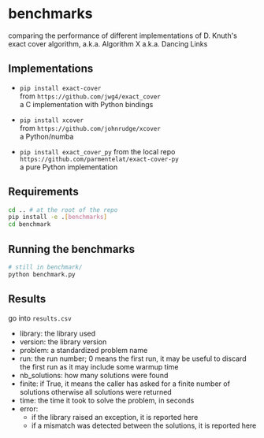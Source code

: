 # benchmarks

comparing the performance of different implementations of D. Knuth's exact cover
algorithm, a.k.a. Algorithm X a.k.a. Dancing Links

## Implementations

- `pip install exact-cover`  
  from `https://github.com/jwg4/exact_cover`  
  a C implementation with Python bindings

- `pip install xcover`  
  from `https://github.com/johnrudge/xcover`  
  a Python/numba

- `pip install exact_cover_py`
  from the local repo `https://github.com/parmentelat/exact-cover-py`  
  a pure Python implementation

## Requirements

```bash
cd .. # at the root of the repo
pip install -e .[benchmarks]
cd benchmark
```

## Running the benchmarks

```bash
# still in benchmark/
python benchmark.py
```

## Results

go into `results.csv`

- library: the library used
- version: the library version
- problem: a standardized problem name
- run: the run number; 0 means the first run, it may be useful to discard
  the first run as it may include some warmup time
- nb_solutions: how many solutions were found
- finite: if True, it means the caller has asked for a finite number of solutions
  otherwise all solutions were returned
- time: the time it took to solve the problem, in seconds
- error: 
  - if the library raised an exception, it is reported here
  - if a mismatch was detected between the solutions, it is reported here
